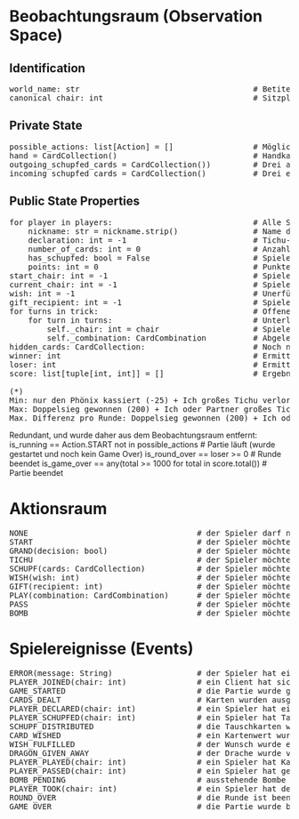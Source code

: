 Beobachtungsraum  (Observation Space)
=====================================

## Identification
<pre>
world_name: str					                    # Betitelt die Welt
canonical_chair: int				                # Sitzplatznummer in der Normalform (zw. 0 und 3)
</pre>

## Private State
<pre>
possible_actions: list[Action] = []                 # Mögliche Aktionen
hand = CardCollection()  						    # Handkarten (Anzahl: zw. 0 und 14)
outgoing_schupfed_cards = CardCollection())  	    # Drei abgelegte Tauschkarten (für den rechten Gegner, für den Partner, für den linker Gegner)
incoming_schupfed_cards = CardCollection()  	    # Drei erhaltene Tauschkarten (vom rechter Gegner, vom Partner, vom linker Gegner)
</pre>

## Public State Properties
<pre>
for player in players:                              # Alle Spieler (ich, rechter Gegner, Partner, linker Gegner)
    nickname: str = nickname.strip()  	            # Name des Spielers
    declaration: int = -1 	                        # Tichu-Ansage des Spielers (-1 == noch keine Entscheidung für großes Tichu, 0 == keine Ansage, 1 == kleines Tichu, 2 == großes Tichu)
    number_of_cards: int = 0	                    # Anzahl der Handkarten des Spielers
    has_schupfed: bool = False		                # Spieler hat Tauschkarten abgegeben
    points: int = 0 		                        # Punkte, die der Spieler kassiert hat (zw. -25 und 125)
start_chair: int = -1 					            # Spieler, der den Mah Jong hat oder hatte (-1, falls das Schupfen noch nicht beendet ist, sonst zw. 0 und 3)
current_chair: int = -1  						    # Spieler der am Zug ist (-1 == niemand, ansonsten zw. 0 und 3)
wish: int = -1  								    # Unerfüllter Wunsch (-1 == kein Wunsch geäußert, 0 == wunschlos, -14 bis -2 bereits erfüllt, ansonsten ein Kartenwert zw. 2 und 14)
gift_recipient: int = -1 				            # Spieler, der den Drachen bekommen hat (-1 == niemand, ansonsten zw. 0 und 3)
for turns in trick:                                 # Offener Stich (alle Spielzüge des Stichs in Unterlisten gruppiert)
    for turn in turns:                              # Unterliste der Spielzüge (beinhaltet ein Karten-Zug und sofern vorhanden die darauf folgenden Pass-Züge) 
        self._chair: int = chair                    # Spieler, der am Zug war (zwischen 0 und 3)
        self._combination: CardCombination          # Abgelegte Kartenkombination (Anzahl zwischen 0 und 14 Karten) 
hidden_cards: CardCollection: 	                    # Noch nicht gespielte Karten ohne die eigenen Handkarten, also Handkarten der Mitspieler (Anzahl zw. 1 und 56)
winner: int 						                # Ermittelt den Spieler, der zuerst fertig wurde (-1 == alle Spieler sind noch dabei, ansonsten zw. 0 und 3)
loser: int 						                    # Ermittelt den Spieler, der als Letzter Handkarten hat (oder bei Doppelsieg das Team, das verloren hat) (-1 == Spiel läuft noch, 20 == Spieler 0 und 2 haben verloren, 31 == Spieler 1 und 3 haben verloren, ansonsten zw. 0 und 3)
score: list[tuple[int, int]] = []  					# Ergebnis (Team 20, Team 31) jeder Runde (pro Ergebnis pro Team: zw. -425 und 400, max. Differenz pro Runde: 800 (*)

(*)
Min: nur den Phönix kassiert (-25) + Ich großes Tichu verloren (-200) + Partner großes Tichu verloren (-200) 
Max: Doppelsieg gewonnen (200) + Ich oder Partner großes Tichu gewonnen (200)
Max. Differenz pro Runde: Doppelsieg gewonnen (200) + Ich oder Partner großes Tichu gewonnen (200) + Gegner zweimal großes Tichu verloren (200 x 2)
</pre>

Redundant, und wurde daher aus dem Beobachtungsraum entfernt:
is_running == Action.START not in possible_actions 	            # Partie läuft (wurde gestartet und noch kein Game Over)
is_round_over == loser >= 0 					                # Runde beendet
is_game_over == any(total >= 1000 for total in score.total())	# Partie beendet


Aktionsraum
===========
<pre>
NONE                                    # der Spieler darf nichts machen
START                         			# der Spieler möchte die Partie starten
GRAND(decision: bool)   			    # der Spieler möchte ein Großes Tichu ansagen bzw. ablehnen
TICHU   			                    # der Spieler möchte Tichu ansagen
SCHUPF(cards: CardCollection) 			# der Spieler möchte Tauschkarten ablegen
WISH(wish: int)               			# der Spieler möchte sich ein Kartenwert wünschen
GIFT(recipient: int)          			# der Spieler möchte den Drachen verschenken
PLAY(combination: CardCombination)  	# der Spieler möchte Karten spielen
PASS                          			# der Spieler möchte passen
BOMB                          			# der Spieler möchte eine Bombe werfen
</pre>


Spielereignisse (Events)
========================
<pre>
ERROR(message: String)        			# der Spieler hat ein Fehler gemacht (wird nur an dem betroffenen Spieler übermittelt)
PLAYER_JOINED(chair: int)     			# ein Client hat sich an den Tisch gesetzt (oder ein Agent hat den Platz eingenommen)
GAME_STARTED                  			# die Partie wurde gestartet (ein Spieler hat auf Start geklickt)
CARDS_DEALT                   			# Karten wurden ausgeteilt
PLAYER_DECLARED(chair: int)             # ein Spieler hat ein großes Tichu angesagt bzw. abgelehnt oder ein normales Tichu angesagt
PLAYER_SCHUPFED(chair: int)   			# ein Spieler hat Tauschkarten abgelegt
SCHUPF_DISTRIBUTED                      # die Tauschkarten wurden verteilt
CARD_WISHED                  			# ein Kartenwert wurde sich gewünscht
WISH_FULFILLED                			# der Wunsch wurde erfüllt
DRAGON_GIVEN_AWAY             			# der Drache wurde verschenkt
PLAYER_PLAYED(chair: int)     			# ein Spieler hat Karten ausgespielt
PLAYER_PASSED(chair: int)     			# ein Spieler hat gepasst
BOMB_PENDING                  			# ausstehende Bombe
PLAYER_TOOK(chair: int) 			    # ein Spieler hat den Stich kassiert
ROUND_OVER                    			# die Runde ist beendet
GAME_OVER                     			# die Partie wurde beendet
</pre>


